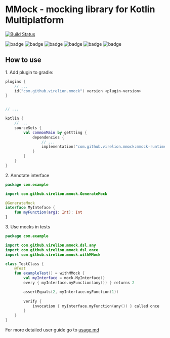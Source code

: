 # MMock - mocking library for Kotlin Multiplatform

[![Build Status](https://dev.azure.com/mziemba95/mziemba95/_apis/build/status/Virelion.MMock?branchName=master)](https://dev.azure.com/mziemba95/mziemba95/_build/latest?definitionId=2&branchName=master)

![badge](https://img.shields.io/badge/platform-JVM-orange)
![badge](https://img.shields.io/badge/platform-JS-red)
![badge](https://img.shields.io/badge/platform-Android-yellowgreen)
![badge](https://img.shields.io/badge/platform-iOS--64-yellow)
![badge](https://img.shields.io/badge/platform-Linux--64-blue)
![badge](https://img.shields.io/badge/platform-MinGW--64-blueviolet)

## How to use
1\. Add plugin to gradle:

```build.gradle.kts
plugins {
    // ...
    id("com.github.virelion.mmock") version <plugin-version>
}


// ...

kotlin {
    // ...
    sourceSets {
        val commonMain by gettting {
            dependencies {
                // ...
                implementation("com.github.virelion.mmock:mmock-runtime:$mmockVersion")
            }
        }
    }
}
```

2\. Annotate interface
```kotlin
package com.example

import com.github.virelion.mmock.GenerateMock

@GenerateMock
interface MyInteface {
    fun myFunction(arg1: Int): Int
}
```

3\. Use mocks in tests

```kotlin
package com.example

import com.github.virelion.mmock.dsl.any
import com.github.virelion.mmock.dsl.once
import com.github.virelion.mmock.withMMock

class TestClass {
    @Test
    fun exampleTest() = withMMock {
        val myInterface = mock.MyInterface()
        every { myInterface.myFunction(any()) } returns 2

        assertEquals(2, myInterface.myFunction(1))
        
        verify {
            invocation { myInterface.myFunction(any()) } called once
        }   
    }   
}
```

For more detailed user guide go to [usage.md](docs/usage.md)